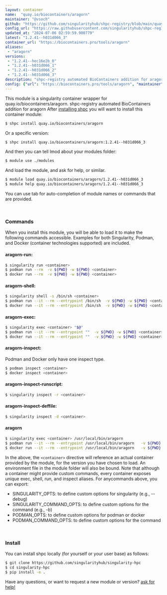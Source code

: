 ```yaml
---
layout: container
name:  "quay.io/biocontainers/aragorn"
maintainer: "@vsoch"
github: "https://github.com/singularityhub/shpc-registry/blob/main/quay.io/biocontainers/aragorn/container.yaml"
config_url: "https://raw.githubusercontent.com/singularityhub/shpc-registry/main/quay.io/biocontainers/aragorn/container.yaml"
updated_at: "2024-07-06 02:59:59.900779"
latest: "1.2.41--h031d066_3"
container_url: "https://biocontainers.pro/tools/aragorn"
aliases:
 - "aragorn"
versions:
 - "1.2.41--hec16e2b_0"
 - "1.2.41--h031d066_1"
 - "1.2.41--h031d066_2"
 - "1.2.41--h031d066_3"
description: "shpc-registry automated BioContainers addition for aragorn"
config: {"url": "https://biocontainers.pro/tools/aragorn", "maintainer": "@vsoch", "description": "shpc-registry automated BioContainers addition for aragorn", "latest": {"1.2.41--h031d066_3": "sha256:9da6c131b6023b91a82098d60339f2365b03209b1a60997f0ac709e777283b5b"}, "tags": {"1.2.41--hec16e2b_0": "sha256:f2861de42c8da62ebf1114c533d681f57e1f93bc8278efc27306b19a192d6bd4", "1.2.41--h031d066_1": "sha256:497f6ebf0e15535856704eb4486b81b4fa6d243a8cb35c22db8ef54cee1c8f98", "1.2.41--h031d066_2": "sha256:52d29a85c9456be32c04f39e704a035fa3270d3b7055bcdd5672ab8802eddfd8", "1.2.41--h031d066_3": "sha256:9da6c131b6023b91a82098d60339f2365b03209b1a60997f0ac709e777283b5b"}, "docker": "quay.io/biocontainers/aragorn", "aliases": {"aragorn": "/usr/local/bin/aragorn"}}
---
```


This module is a singularity container wrapper for quay.io/biocontainers/aragorn.
shpc-registry automated BioContainers addition for aragorn
After [installing shpc](#install) you will want to install this container module:


```bash
$ shpc install quay.io/biocontainers/aragorn
```

Or a specific version:

```bash
$ shpc install quay.io/biocontainers/aragorn:1.2.41--h031d066_3
```

And then you can tell lmod about your modules folder:

```bash
$ module use ./modules
```

And load the module, and ask for help, or similar.

```bash
$ module load quay.io/biocontainers/aragorn/1.2.41--h031d066_3
$ module help quay.io/biocontainers/aragorn/1.2.41--h031d066_3
```

You can use tab for auto-completion of module names or commands that are provided.

<br>

### Commands

When you install this module, you will be able to load it to make the following commands accessible.
Examples for both Singularity, Podman, and Docker (container technologies supported) are included.

#### aragorn-run:

```bash
$ singularity run <container>
$ podman run --rm  -v ${PWD} -w ${PWD} <container>
$ docker run --rm  -v ${PWD} -w ${PWD} <container>
```

#### aragorn-shell:

```bash
$ singularity shell -s /bin/sh <container>
$ podman run --it --rm --entrypoint /bin/sh  -v ${PWD} -w ${PWD} <container>
$ docker run --it --rm --entrypoint /bin/sh  -v ${PWD} -w ${PWD} <container>
```

#### aragorn-exec:

```bash
$ singularity exec <container> "$@"
$ podman run --it --rm --entrypoint ""  -v ${PWD} -w ${PWD} <container> "$@"
$ docker run --it --rm --entrypoint ""  -v ${PWD} -w ${PWD} <container> "$@"
```

#### aragorn-inspect:

Podman and Docker only have one inspect type.

```bash
$ podman inspect <container>
$ docker inspect <container>
```

#### aragorn-inspect-runscript:

```bash
$ singularity inspect -r <container>
```

#### aragorn-inspect-deffile:

```bash
$ singularity inspect -d <container>
```


#### aragorn

```bash
$ singularity exec <container> /usr/local/bin/aragorn
$ podman run --it --rm --entrypoint /usr/local/bin/aragorn   -v ${PWD} -w ${PWD} <container> -c " $@"
$ docker run --it --rm --entrypoint /usr/local/bin/aragorn   -v ${PWD} -w ${PWD} <container> -c " $@"
```



In the above, the `<container>` directive will reference an actual container provided
by the module, for the version you have chosen to load. An environment file in the
module folder will also be bound. Note that although a container
might provide custom commands, every container exposes unique exec, shell, run, and
inspect aliases. For anycommands above, you can export:

 - SINGULARITY_OPTS: to define custom options for singularity (e.g., --debug)
 - SINGULARITY_COMMAND_OPTS: to define custom options for the command (e.g., -b)
 - PODMAN_OPTS: to define custom options for podman or docker
 - PODMAN_COMMAND_OPTS: to define custom options for the command

<br>

### Install

You can install shpc locally (for yourself or your user base) as follows:

```bash
$ git clone https://github.com/singularityhub/singularity-hpc
$ cd singularity-hpc
$ pip install -e .
```

Have any questions, or want to request a new module or version? [ask for help!](https://github.com/singularityhub/singularity-hpc/issues)